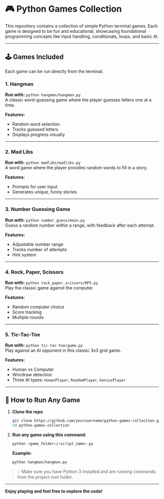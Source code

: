 # 🎮 Python Games Collection

This repository contains a collection of simple Python terminal games. Each game is designed to be fun and educational, showcasing foundational programming concepts like input handling, conditionals, loops, and basic AI.

---

## 🕹️ Games Included

Each game can be run directly from the terminal.

### 1. Hangman
**Run with:** `python hangman/hangman.py`  
A classic word-guessing game where the player guesses letters one at a time.

**Features:**
- Random word selection  
- Tracks guessed letters  
- Displays progress visually

---

### 2. Mad Libs
**Run with:** `python madlibs/madlibs.py`  
A word game where the player provides random words to fill in a story.

**Features:**
- Prompts for user input  
- Generates unique, funny stories

---

### 3. Number Guessing Game
**Run with:** `python number_guess/main.py`  
Guess a random number within a range, with feedback after each attempt.

**Features:**
- Adjustable number range  
- Tracks number of attempts  
- Hint system

---

### 4. Rock, Paper, Scissors
**Run with:** `python rock_paper_scissors/RPS.py`  
Play the classic game against the computer.

**Features:**
- Random computer choice  
- Score tracking  
- Multiple rounds

---

### 5. Tic-Tac-Toe
**Run with:** `python tic-tac-toe/game.py`  
Play against an AI opponent in this classic 3x3 grid game.

**Features:**
- Human vs Computer  
- Win/draw detection  
- Three AI types: `HumanPlayer`, `RandomPlayer`, `GeniusPlayer`

---

## 🚀 How to Run Any Game

1. **Clone the repo**
   ```bash
   git clone https://github.com/yourusername/python-games-collection.git
   cd python-games-collection
   ```

2. **Run any game using this command:**
   ```bash
   python <game_folder>/<script_name>.py
   ```

   **Example:**
   ```bash
   python hangman/hangman.py
   ```

> 💡 Make sure you have Python 3 installed and are running commands from the project root folder.

---

**Enjoy playing and feel free to explore the code!**
